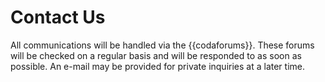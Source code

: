 # Contact Us

All communications will be handled via the {{codaforums}}. These forums will be checked on a regular basis and will be responded to
as soon as possible. An e-mail may be provided for private inquiries at a later time. 
